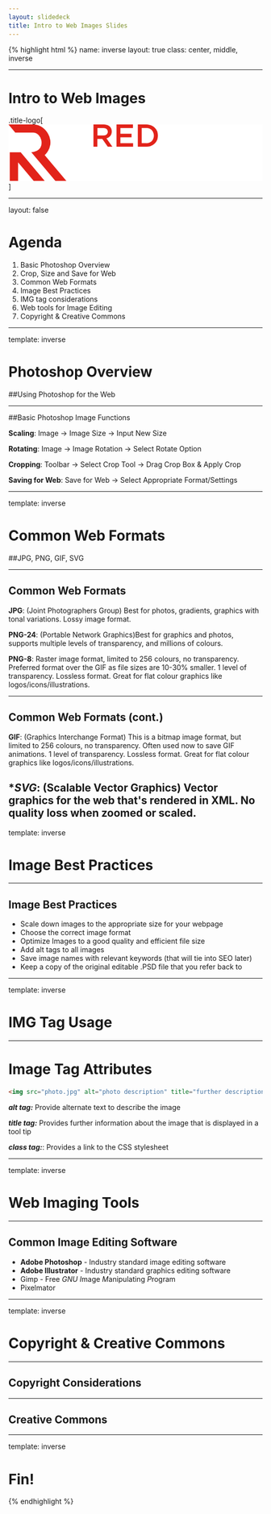 ```yaml
---
layout: slidedeck
title: Intro to Web Images Slides
---
```


{% highlight html %}
name: inverse
layout: true
class: center, middle, inverse

---

# Intro to Web Images

.title-logo[![Red logo](../../public/img/red-logo-white.svg)]

---
layout: false

# Agenda

1. Basic Photoshop Overview
2. Crop, Size and Save for Web
3. Common Web Formats
4. Image Best Practices
5. IMG tag considerations
6. Web tools for Image Editing
7. Copyright & Creative Commons

---

template: inverse

# Photoshop Overview
##Using Photoshop for the Web

---
##Basic Photoshop Image Functions

****Scaling****: Image &rarr; Image Size &rarr;  Input New Size

****Rotating****: Image &rarr; Image Rotation &rarr; Select Rotate Option

****Cropping****: Toolbar &rarr; Select Crop Tool &rarr; Drag Crop Box & Apply Crop 

****Saving for Web****:  Save for Web &rarr; Select Appropriate Format/Settings

---
template: inverse

# Common Web Formats
##JPG, PNG, GIF, SVG

---
## Common Web Formats

****JPG****: (Joint Photographers Group) Best for photos, gradients, graphics with tonal variations. Lossy image format.

****PNG-24****: (Portable Network Graphics)Best for graphics and photos, supports multiple levels of transparency, and millions of colours.

****PNG-8****: Raster image format, limited to 256 colours, no transparency. Preferred format over the GIF as file sizes are 10-30% smaller. 1 level of transparency. Lossless format.  Great for flat colour graphics like logos/icons/illustrations.

---
## Common Web Formats (cont.)

****GIF****: (Graphics Interchange Format) This is a bitmap image format, but limited to 256 colours, no transparency. Often used now to save GIF animations. 1 level of transparency. Lossless format. Great for flat colour graphics like logos/icons/illustrations.

****SVG***: (Scalable Vector Graphics) Vector graphics for the web that's rendered in XML. No quality loss when zoomed or scaled.
---

template: inverse

# Image Best Practices

---
## Image Best Practices
- Scale down images to the appropriate size for your webpage
- Choose the correct image format
- Optimize Images to a good quality and efficient file size
- Add alt tags to all images
- Save image names with relevant keywords (that will tie into SEO later)
- Keep a copy of the original editable .PSD file that you refer back to

---
template: inverse

# IMG Tag Usage

---
# Image Tag Attributes
```html
<img src="photo.jpg" alt="photo description" title="further description of image" class="float_left />
```

***alt tag:*** Provide alternate text to describe the image

***title tag:***  Provides further information about the image that is displayed in a tool tip

***class tag:***: Provides a link to the CSS stylesheet 

---
template: inverse

# Web Imaging Tools
---
## Common Image Editing Software
- **Adobe Photoshop** - Industry standard image editing software
- **Adobe Illustrator** - Industry standard graphics editing software
- Gimp - Free *GNU* *I*mage *M*anipulating *P*rogram
- Pixelmator

---
template: inverse
# Copyright & Creative Commons

---

## Copyright Considerations 


---

## Creative Commons


---

template: inverse

# Fin!

{% endhighlight %}
